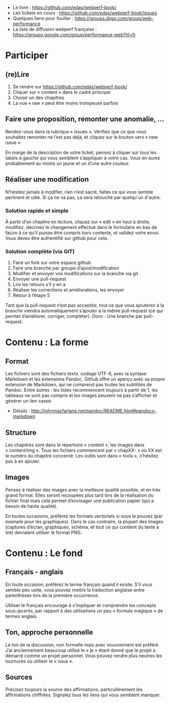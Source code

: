 * Le livre : https://github.com/edas/webperf-book/
* Les tickets en cours : https://github.com/edas/webperf-book/issues 
* Quelques liens pour fouiller : https://groups.diigo.com/group/web-performance 
* La liste de diffusion webperf française : https://groups.google.com/group/performance-web?hl=fr

Participer
==========

(re)Lire
--------

1. Se rendre sur https://github.com/edas/webperf-book/
2. Cliquer sur « content » dans le cadre principal
3. Choisir un des chapitres
4. La vue « raw » peut être moins trompeuse parfois

Faire une proposition, remonter une anomalie, …
-----------------------------------------------

Rendez-vous dans la rubrique « issues ». Vérifiez que ce que vous souhaitez remonter ne l’est pas déjà, et cliquez sur le bouton vers « new issue ». 

En marge de la description de votre ticket, pensez à cliquer sur tous les labels à gauche qui vous semblent s’appliquer à votre cas. Vous en aurez probablement au moins un jaune et un d’une autre couleur.

Réaliser une modification
-------------------------

N’hésitez jamais à modifier, rien n’est sacré, faites ce qui vous semble pertinent et utile. Si ça ne va pas, ça sera retouché par quelqu'un d'autre.

### Solution rapide et simple

À partir d’un chapitre en lecture, cliquez sur « edit » en haut à droite, modifiez, décrivez le changement effectué dans le formulaire en bas de façon à ce qu’il puisse être compris hors contexte, et validez votre envoi. Vous devez être authentifié sur github pour cela.

### Solution complète (via GIT)

1. Faire un fork sur votre espace github
2. Faire une branche par groupe d’ajout/modification
3. Modifier et envoyer vos modifications sur la branche via git
4. Envoyer une pull-request
5. Lire les retours s’il y en a
6. Réaliser les corrections et améliorations, les envoyer
7. Retour à l’étape 5

Tant que la pull-request n’est pas acceptée, tout ce que vous ajouterez à la branche viendra automatiquement s’ajouter à la même pull-request (ce qui permet d’améliorer, corriger, compléter). Donc : Une branche par pull-request.

Contenu : La forme
==================

Format
------

Les fichiers sont des fichiers texte, codage UTF-8, avec la syntaxe Markdown et les extensions Pandoc. Github offre un aperçu avec sa propre extension de Markdown, qui ne comprend pas toutes les subtilités de Pandoc. Entre autres : les listes recommencent toujours à partir de 1, les tableaux ne sont pas compris et les images peuvent ne pas s’afficher et générer un lien cassé.

- Détails : http://johnmacfarlane.net/pandoc/README.html#pandocs-markdown 

Structure
---------

Les chapitres sont dans le répertoire « content », les images dans « content/img ». Tous les fichiers commencent par « chapXX- » où XX est le numéro du chapitre concerné. 
Les outils sont dans « tools », n’hésitez pas à en ajouter.

Images
------

Pensez à réaliser des images avec la meilleure qualité possible, et en très grand format. Elles seront recoupées plus tard lors de la réalisation du fichier final mais cela permet d’envisager une publication papier (qui a besoin de haute qualité).

En toutes occasions, préférez les formats vectoriels si vous le pouvez (par exemple pour les graphiques). Dans le cas contraire, la plupart des images (captures d’écran, graphiques, schéma, et tout ce qui contient du texte à lire) devraient utiliser le format PNG.

Contenu : Le fond
=================

Français - anglais
------------------

En toute occasion, préférez le terme français quand il existe. S’il vous semble peu usité, vous pouvez mettre la traduction anglaise entre parenthèses lors de la première occurrence.

Utiliser le français encourage à s’impliquer et comprendre les concepts sous-jacents, par rapport à des utilisations un peu « formule magique » de termes anglais.

Ton, approche personnelle
-------------------------

Le ton de la discussion, non formelle mais avec vouvoiement est préféré. J’ai anciennement beaucoup utilisé le « je » étant donné que le projet a démarré comme un projet personnel. Vous pouvez rendre plus neutres les tournures ou utiliser le « nous ».

Sources
-------

Précisez toujours la source des affirmations, particulièrement les affirmations chiffrées. Signalez tous les liens qui vous semblent manquer.

